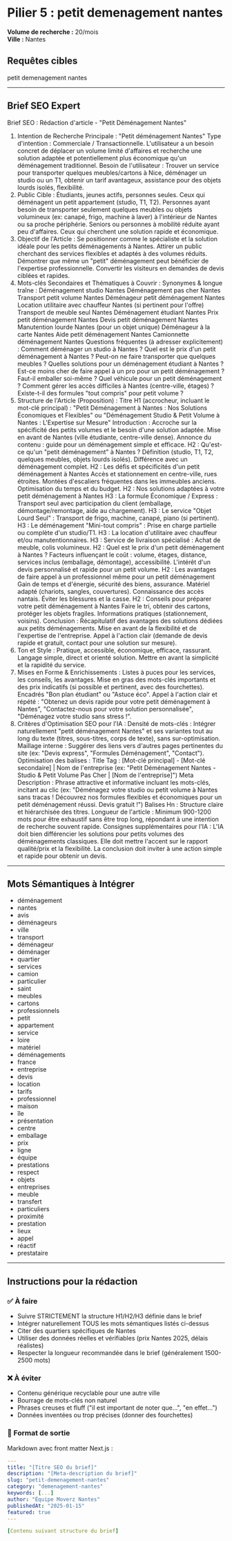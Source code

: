 # Pilier 5 : petit demenagement nantes​

**Volume de recherche :** 20/mois  
**Ville :** Nantes

## Requêtes cibles

petit demenagement nantes​

---

## Brief SEO Expert

Brief SEO : Rédaction d'article - "Petit Déménagement Nantes"
1. Intention de Recherche Principale :
"Petit déménagement Nantes"
Type d'intention : Commerciale / Transactionnelle. L'utilisateur a un besoin concret de déplacer un volume limité d'affaires et recherche une solution adaptée et potentiellement plus économique qu'un déménagement traditionnel.
Besoin de l'utilisateur : Trouver un service pour transporter quelques meubles/cartons à Nice, déménager un studio ou un T1, obtenir un tarif avantageux, assistance pour des objets lourds isolés, flexibilité.
2. Public Cible :
Étudiants, jeunes actifs, personnes seules.
Ceux qui déménagent un petit appartement (studio, T1, T2).
Personnes ayant besoin de transporter seulement quelques meubles ou objets volumineux (ex: canapé, frigo, machine à laver) à l'intérieur de Nantes ou sa proche périphérie.
Seniors ou personnes à mobilité réduite ayant peu d'affaires.
Ceux qui cherchent une solution rapide et économique.
3. Objectif de l'Article :
Se positionner comme le spécialiste et la solution idéale pour les petits déménagements à Nantes.
Attirer un public cherchant des services flexibles et adaptés à des volumes réduits.
Démontrer que même un "petit" déménagement peut bénéficier de l'expertise professionnelle.
Convertir les visiteurs en demandes de devis ciblées et rapides.
4. Mots-clés Secondaires et Thématiques à Couvrir :
Synonymes & longue traîne :
Déménagement studio Nantes
Déménagement pas cher Nantes
Transport petit volume Nantes
Déménageur petit déménagement Nantes
Location utilitaire avec chauffeur Nantes (si pertinent pour l'offre)
Transport de meuble seul Nantes
Déménagement étudiant Nantes
Prix petit déménagement Nantes
Devis petit déménagement Nantes
Manutention lourde Nantes (pour un objet unique)
Déménageur à la carte Nantes
Aide petit déménagement Nantes
Camionnette déménagement Nantes
Questions fréquentes (à adresser explicitement) :
Comment déménager un studio à Nantes ?
Quel est le prix d'un petit déménagement à Nantes ?
Peut-on ne faire transporter que quelques meubles ?
Quelles solutions pour un déménagement étudiant à Nantes ?
Est-ce moins cher de faire appel à un pro pour un petit déménagement ?
Faut-il emballer soi-même ?
Quel véhicule pour un petit déménagement ?
Comment gérer les accès difficiles à Nantes (centre-ville, étages) ?
Existe-t-il des formules "tout compris" pour petit volume ?
5. Structure de l'Article (Proposition) :
Titre H1 (accrocheur, incluant le mot-clé principal) : "Petit Déménagement à Nantes : Nos Solutions Économiques et Flexibles" ou "Déménagement Studio & Petit Volume à Nantes : L'Expertise sur Mesure"
Introduction :
Accroche sur la spécificité des petits volumes et le besoin d'une solution adaptée.
Mise en avant de Nantes (ville étudiante, centre-ville dense).
Annonce du contenu : guide pour un déménagement simple et efficace.
H2 : Qu'est-ce qu'un "petit déménagement" à Nantes ?
Définition (studio, T1, T2, quelques meubles, objets lourds isolés).
Différence avec un déménagement complet.
H2 : Les défis et spécificités d'un petit déménagement à Nantes
Accès et stationnement en centre-ville, rues étroites.
Montées d'escaliers fréquentes dans les immeubles anciens.
Optimisation du temps et du budget.
H2 : Nos solutions adaptées à votre petit déménagement à Nantes
H3 : La formule Économique / Express : Transport seul avec participation du client (emballage, démontage/remontage, aide au chargement).
H3 : Le service "Objet Lourd Seul" : Transport de frigo, machine, canapé, piano (si pertinent).
H3 : Le déménagement "Mini-tout compris" : Prise en charge partielle ou complète d'un studio/T1.
H3 : La location d'utilitaire avec chauffeur et/ou manutentionnaires.
H3 : Service de livraison spécialisé : Achat de meuble, colis volumineux.
H2 : Quel est le prix d'un petit déménagement à Nantes ?
Facteurs influençant le coût : volume, étages, distance, services inclus (emballage, démontage), accessibilité.
L'intérêt d'un devis personnalisé et rapide pour un petit volume.
H2 : Les avantages de faire appel à un professionnel même pour un petit déménagement
Gain de temps et d'énergie, sécurité des biens, assurance.
Matériel adapté (chariots, sangles, couvertures).
Connaissance des accès nantais.
Éviter les blessures et la casse.
H2 : Conseils pour préparer votre petit déménagement à Nantes
Faire le tri, obtenir des cartons, protéger les objets fragiles.
Informations pratiques (stationnement, voisins).
Conclusion :
Récapitulatif des avantages des solutions dédiées aux petits déménagements.
Mise en avant de la flexibilité et de l'expertise de l'entreprise.
Appel à l'action clair (demande de devis rapide et gratuit, contact pour une solution sur mesure).
6. Ton et Style :
Pratique, accessible, économique, efficace, rassurant.
Langage simple, direct et orienté solution.
Mettre en avant la simplicité et la rapidité du service.
7. Mises en Forme & Enrichissements :
Listes à puces pour les services, les conseils, les avantages.
Mise en gras des mots-clés importants et des prix indicatifs (si possible et pertinent, avec des fourchettes).
Encadrés "Bon plan étudiant" ou "Astuce éco".
Appel à l'action clair et répété : "Obtenez un devis rapide pour votre petit déménagement à Nantes", "Contactez-nous pour votre solution personnalisée", "Déménagez votre studio sans stress !".
8. Critères d'Optimisation SEO pour l'IA :
Densité de mots-clés : Intégrer naturellement "petit déménagement Nantes" et ses variantes tout au long du texte (titres, sous-titres, corps de texte), sans sur-optimisation.
Maillage interne : Suggérer des liens vers d'autres pages pertinentes du site (ex: "Devis express", "Formules Déménagement", "Contact").
Optimisation des balises :
Title Tag : [Mot-clé principal] - [Mot-clé secondaire] | Nom de l'entreprise (ex: "Petit Déménagement Nantes - Studio & Petit Volume Pas Cher | [Nom de l'entreprise]")
Meta Description : Phrase attractive et informative incluant les mots-clés, incitant au clic (ex: "Déménagez votre studio ou petit volume à Nantes sans tracas ! Découvrez nos formules flexibles et économiques pour un petit déménagement réussi. Devis gratuit !")
Balises Hn : Structure claire et hiérarchisée des titres.
Longueur de l'article : Minimum 900-1200 mots pour être exhaustif sans être trop long, répondant à une intention de recherche souvent rapide.
Consignes supplémentaires pour l'IA :
L'IA doit bien différencier les solutions pour petits volumes des déménagements classiques.
Elle doit mettre l'accent sur le rapport qualité/prix et la flexibilité.
La conclusion doit inviter à une action simple et rapide pour obtenir un devis.

---

## Mots Sémantiques à Intégrer

- déménagement
- nantes
- avis
- déménageurs
- ville
- transport
- déménageur
- déménager
- quartier
- services
- camion
- particulier
- saint
- meubles
- cartons
- professionnels
- petit
- appartement
- service
- loire
- matériel
- déménagements
- france
- entreprise
- devis
- location
- tarifs
- professionnel
- maison
- île
- présentation
- centre
- emballage
- prix
- ligne
- équipe
- prestations
- respect
- objets
- entreprises
- meuble
- transfert
- particuliers
- proximité
- prestation
- lieux
- appel
- réactif
- prestataire

---

## Instructions pour la rédaction

### ✅ À faire
- Suivre STRICTEMENT la structure H1/H2/H3 définie dans le brief
- Intégrer naturellement TOUS les mots sémantiques listés ci-dessus
- Citer des quartiers spécifiques de Nantes
- Utiliser des données réelles et vérifiables (prix Nantes 2025, délais réalistes)
- Respecter la longueur recommandée dans le brief (généralement 1500-2500 mots)

### ❌ À éviter
- Contenu générique recyclable pour une autre ville
- Bourrage de mots-clés non naturel
- Phrases creuses et fluff ("il est important de noter que...", "en effet...")
- Données inventées ou trop précises (donner des fourchettes)

### 🎯 Format de sortie
Markdown avec front matter Next.js :

```yaml
---
title: "[Titre SEO du brief]"
description: "[Meta-description du brief]"
slug: "petit-demenagement-nantes"
category: "demenagement-nantes"
keywords: [...]
author: "Équipe Moverz Nantes"
publishedAt: "2025-01-15"
featured: true
---

[Contenu suivant structure du brief]
```
